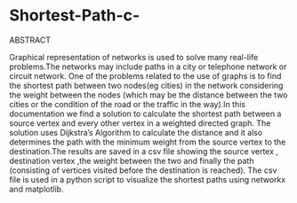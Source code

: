 # Shortest-Path-c-
ABSTRACT

Graphical representation of networks is used to solve many real-life problems.The networks may include paths in a city or telephone network or circuit network. One of the problems related to the use of graphs is to find the shortest path between two nodes(eg cities) in the network considering the weight between the nodes (which may be the distance between the two cities or the condition of the road or the traffic in the way).In this documentation we find a solution to calculate the shortest path between a source vertex and every other vertex in a weighted directed graph. The solution uses Dijkstra’s Algorithm to calculate the distance and it also determines the path with the minimum weight from the source vertex to the destination.The results are saved in a csv file showing the source vertex , destination vertex ,the weight between the two and finally the path (consisting of vertices visited before the destination is reached). The csv file is used in a python script to visualize the shortest paths using networkx and matplotlib.


